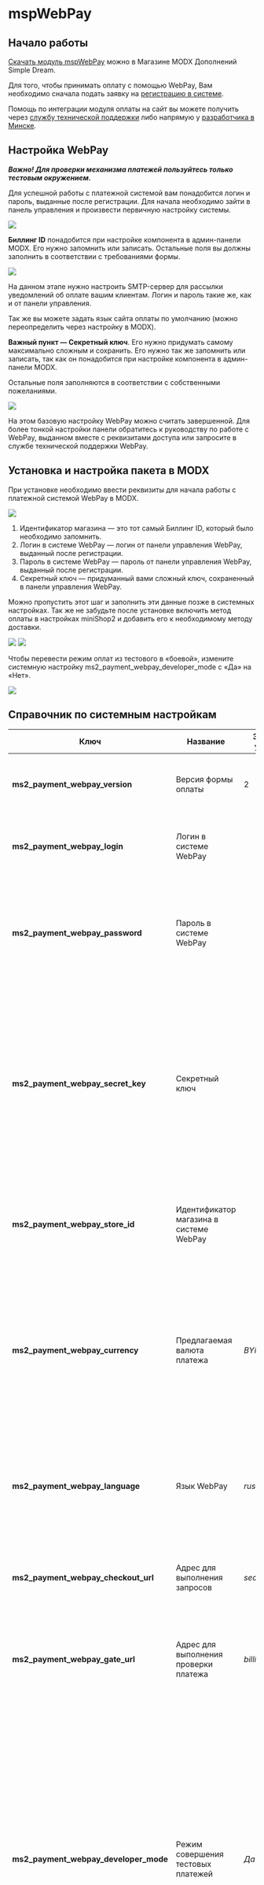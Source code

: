 # mspWebPay

## Начало работы

[Скачать модуль mspWebPay][1] можно в Магазине MODX Дополнений Simple Dream.

Для того, чтобы принимать оплату с помощью WebPay, Вам необходимо сначала подать заявку на [регистрацию в системе][2].

Помощь по интеграции модуля оплаты на сайт вы можете получить через [службу технической поддержки][3] либо напрямую у [разработчика в Минске][4].

## Настройка WebPay

_**Важно! Для проверки механизма платежей пользуйтесь только тестовым окружением.**_

Для успешной работы с платежной системой вам понадобится логин и пароль, выданные после регистрации. Для начала необходимо зайти в панель управления и произвести первичную настройку системы.

[![](https://file.modx.pro/files/0/8/7/0877eabcfb0e0a6be961fceb9c3e075bs.jpg)](https://file.modx.pro/files/0/8/7/0877eabcfb0e0a6be961fceb9c3e075b.png)

**Биллинг ID** понадобится при настройке компонента в админ-панели MODX. Его нужно запомнить или записать. Остальные поля вы должны заполнить в соответствии с требованиями формы.

[![](https://file.modx.pro/files/7/f/6/7f627f04c32accfd37826a501f81fe96s.jpg)](https://file.modx.pro/files/7/f/6/7f627f04c32accfd37826a501f81fe96.png)

На данном этапе нужно настроить SMTP-сервер для рассылки уведомлений об оплате вашим клиентам. Логин и пароль такие же, как и от панели управления.

Так же вы можете задать язык сайта оплаты по умолчанию (можно переопределить через настройку в MODX).

**Важный пункт — Секретный ключ**. Его нужно придумать самому максимально сложным и сохранить. Его нужно так же запомнить или записать, так как он понадобится при настройке компонента в админ-панели MODX.

Остальные поля заполняются в соответствии с собственными пожеланиями.

[![](https://file.modx.pro/files/c/5/1/c51589d5ead88baa518650bf3893bce1s.jpg)](https://file.modx.pro/files/c/5/1/c51589d5ead88baa518650bf3893bce1.png)

На этом базовую настройку WebPay можно считать завершенной. Для более тонкой настройки панели обратитесь к руководству по работе с WebPay, выданном вместе с реквизитами доступа или запросите в службе технической поддержки WebPay.

## Установка и настройка пакета в MODX

При установке необходимо ввести реквизиты для начала работы с платежной системой WebPay в MODX.

[![](https://file.modx.pro/files/2/3/c/23c20d07a2a3a8472e532b65a37ca3a6s.jpg)](https://file.modx.pro/files/2/3/c/23c20d07a2a3a8472e532b65a37ca3a6.png)

1. Идентификатор магазина — это тот самый Биллинг ID, который было необходимо запомнить.
2. Логин в системе WebPay — логин от панели управления WebPay, выданный после регистрации.
3. Пароль в системе WebPay — пароль от панели управления WebPay, выданный после регистрации.
4. Секретный ключ — придуманный вами сложный ключ, сохраненный в панели управления WebPay.

Можно пропустить этот шаг и заполнить эти данные позже в системных настройках.
Так же не забудьте после установке включить метод оплаты в настройках miniShop2 и добавить его к необходимому методу доставки.

[![](https://file.modx.pro/files/1/0/6/106349bf172c7db3bc2c449f8f014006s.jpg)](https://file.modx.pro/files/1/0/6/106349bf172c7db3bc2c449f8f014006.png)
[![](https://file.modx.pro/files/8/9/5/895eec0bf866bccf10c1caf12f1524d4s.jpg)](https://file.modx.pro/files/8/9/5/895eec0bf866bccf10c1caf12f1524d4.png)

Чтобы перевести режим оплат из тестового в «боевой», измените системную настройку ms2_payment_webpay_developer_mode с «Да» на «Нет».

[![](https://file.modx.pro/files/9/5/8/958ad4df0aa487ae40f5ad72f10e195ds.jpg)](https://file.modx.pro/files/9/5/8/958ad4df0aa487ae40f5ad72f10e195d.png)

## Справочник по системным настройкам

| Ключ                                  | Название                                | Значение по умолчанию | Описание                                                                                                                                                                                                                                                                                                                                                      |
| ------------------------------------- | --------------------------------------- | --------------------- | ------------------------------------------------------------------------------------------------------------------------------------------------------------------------------------------------------------------------------------------------------------------------------------------------------------------------------------------------------------- |
| **ms2_payment_webpay_version**        | Версия формы оплаты                     | 2                     | На текущий момент всегда используется версия 2, менять не нужно                                                                                                                                                                                                                                                                                               |
| **ms2_payment_webpay_login**          | Логин в системе WebPay                  |                       | Тот самый логин, который вам выдали при регистрации в системе WebPay                                                                                                                                                                                                                                                                                          |
| **ms2_payment_webpay_password**       | Пароль в системе WebPay                 |                       | Его вам тоже выдали вместе с логином. Оба параметра используются для запросов проверки платежа после совершения оплаты покупателем.                                                                                                                                                                                                                           |
| **ms2_payment_webpay_secret_key**     | Секретный ключ                          |                       | Задается в панели управления WebPay. С помощью него подписываются запросы оплаты и осуществляется проверка платежей. Важно придумать его посложнее, чтобы нельзя было подделать ответ от платежной системы.                                                                                                                                                   |
| **ms2_payment_webpay_store_id**       | Идентификатор магазина в системе WebPay |                       | ID вашего магазина. Если укажете не свой, платить будут не вам. Всегда написан в панели управления WebPay.                                                                                                                                                                                                                                                    |
| **ms2_payment_webpay_currency**       | Предлагаемая валюта платежа             | _BYR_                 | В тестовом режиме оплата доступна только в белорусских рублях. При заключении договора вы можете выбрать необходимую валюту и указать здесть в виде кода валюты по [ISO 4217][5]                                                                                                                                                                              |
| **ms2_payment_webpay_language**       | Язык WebPay                             | _russian_             | В системе WebPay доступны только 2 языка, русский и английский, соответственно значение можно задать либо russian либо english                                                                                                                                                                                                                                |
| **ms2_payment_webpay_checkout_url**   | Адрес для выполнения запросов           | _secure.webpay.by_    | Адрес, на который будут отправляться покупатели для оплаты. Как правило менять не нужно.                                                                                                                                                                                                                                                                      |
| **ms2_payment_webpay_gate_url**       | Адрес для выполнения проверки платежа   | _billing.webpay.by_   | Адрес, на который будут отправляться запросы для проверки платежа. Менять тоже не нужно, как правило.                                                                                                                                                                                                                                                         |
| **ms2_payment_webpay_developer_mode** | Режим совершения тестовых платежей      | _Да_                  | В данном режиме все запросы для оплаты и проверки платежа высылаются на специальные тестовые адреса WebPay. Если выключить настройку, то оплаты будут проводиться в боевом режиме. Выключайте ее только после того, как все протестировали и получили ответ от службы технической поддержки WebPay о том, что магазин переведен из тестового в рабочий режим. |
| **ms2_payment_webpay_success_id**     | Страница успешной оплаты WebPay         | _0_                   | Страница, куда будет отправлен покупатель после успешной оплаты. Рекомендуется указывать id страницы с корзиной.                                                                                                                                                                                                                                              |
| **ms2_payment_webpay_failure_id**     | Страница отказа от оплаты WebPay        | _0_                   | Страница, куда будет отправлен покупатель после отказа от оплаты. Рекомендуется указывать id страницы с корзиной.                                                                                                                                                                                                                                             |

[1]: https://store.simpledream.ru/packages/ecommerce/mspwebpay.html
[2]: http://reg.webpay.by/registration-form.php
[3]: https://store.simpledream.ru/cabinet/tickets/
[4]: http://klimchuk.by/about.html
[5]: http://www.iso.org/iso/home/standards/currency_codes.htm
